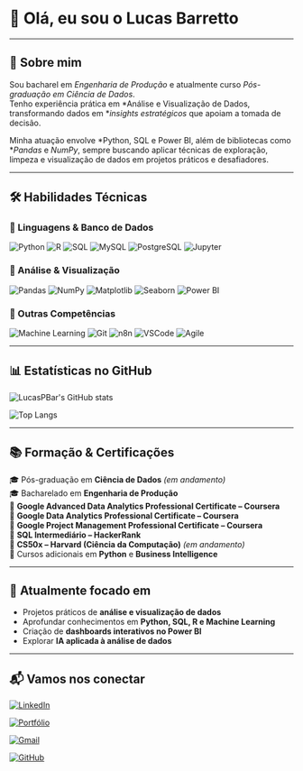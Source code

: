 # 👋 Olá, eu sou o Lucas Barretto

---

## 🚀 Sobre mim  

Sou bacharel em *Engenharia de Produção* e atualmente curso *Pós-graduação em Ciência de Dados*.  
Tenho experiência prática em *Análise e Visualização de Dados, transformando dados em **insights estratégicos* que apoiam a tomada de decisão.  

Minha atuação envolve *Python, SQL e Power BI, além de bibliotecas como **Pandas* e *NumPy*, sempre buscando aplicar técnicas de exploração, limpeza e visualização de dados em projetos práticos e desafiadores.  

---

## 🛠️ Habilidades Técnicas  

### 🔹 Linguagens & Banco de Dados  
![Python](https://img.shields.io/badge/Python-3776AB?style=for-the-badge&logo=python&logoColor=white)
![R](https://img.shields.io/badge/R-276DC3?style=for-the-badge&logo=r&logoColor=white)
![SQL](https://img.shields.io/badge/SQL-336791?style=for-the-badge&logo=postgresql&logoColor=white)
![MySQL](https://img.shields.io/badge/MySQL-4479A1?style=for-the-badge&logo=mysql&logoColor=white)
![PostgreSQL](https://img.shields.io/badge/PostgreSQL-336791?style=for-the-badge&logo=postgresql&logoColor=white)
![Jupyter](https://img.shields.io/badge/Jupyter-F37626.svg?style=for-the-badge&logo=Jupyter&logoColor=white)

### 🔹 Análise & Visualização  
![Pandas](https://img.shields.io/badge/Pandas-150458?style=for-the-badge&logo=pandas&logoColor=white)
![NumPy](https://img.shields.io/badge/NumPy-013243?style=for-the-badge&logo=numpy&logoColor=white)
![Matplotlib](https://img.shields.io/badge/Matplotlib-11557c?style=for-the-badge&logo=plotly&logoColor=white)
![Seaborn](https://img.shields.io/badge/Seaborn-4c8cbf?style=for-the-badge&logo=python&logoColor=white)
![Power BI](https://img.shields.io/badge/Power%20BI-F2C811?style=for-the-badge&logo=powerbi&logoColor=black)

### 🔹 Outras Competências  
![Machine Learning](https://img.shields.io/badge/Machine%20Learning-102230?style=for-the-badge&logo=tensorflow&logoColor=white)
![Git](https://img.shields.io/badge/Git-F05032?style=for-the-badge&logo=git&logoColor=white)
![n8n](https://img.shields.io/badge/n8n-EA4C89?style=for-the-badge&logo=n8n&logoColor=white)
![VSCode](https://img.shields.io/badge/VS%20Code-0078d7?style=for-the-badge&logo=visualstudiocode&logoColor=white)
![Agile](https://img.shields.io/badge/Agile-FF6F00?style=for-the-badge&logo=scrumalliance&logoColor=white)

---

## 📊 Estatísticas no GitHub

<!-- Estatísticas de contribuição -->
![LucasPBar's GitHub stats](https://github-readme-stats.vercel.app/api?username=LucasPBar&show_icons=true&theme=dark&include_all_commits=true)

<!-- Linguagens mais usadas -->
![Top Langs](https://github-readme-stats.vercel.app/api/top-langs/?username=LucasPBar&langs_count=8&theme=dark&include_all_commits=true)



</div>

---

## 📚 Formação & Certificações  

🎓 Pós-graduação em **Ciência de Dados** *(em andamento)*  
🎓 Bacharelado em **Engenharia de Produção**  
📜 **Google Advanced Data Analytics Professional Certificate – Coursera**  
📜 **Google Data Analytics Professional Certificate – Coursera**  
📜 **Google Project Management Professional Certificate – Coursera**  
📜 **SQL Intermediário – HackerRank**  
📜 **CS50x – Harvard (Ciência da Computação)** *(em andamento)*  
📜 Cursos adicionais em **Python** e **Business Intelligence**  

---

## 🌱 Atualmente focado em  

- Projetos práticos de **análise e visualização de dados**  
- Aprofundar conhecimentos em **Python, SQL, R e Machine Learning**  
- Criação de **dashboards interativos no Power BI**  
- Explorar **IA aplicada à análise de dados**  

---

## 📬 Vamos nos conectar

[![LinkedIn](https://img.shields.io/badge/LinkedIn-Lucas%20Pimenta-0A66C2?style=for-the-badge&logo=linkedin&logoColor=white)](https://www.linkedin.com/in/lucaspimentabarretto/)

[![Portfólio](https://img.shields.io/badge/Portf%C3%B3lio-Data%20Science-6f42c1?style=for-the-badge&logo=About.me&logoColor=white)](https://www.datascienceportfol.io/lucaspimenta1805)

[![Gmail](https://img.shields.io/badge/Email-lucaspimenta@email.com-D14836?style=for-the-badge&logo=gmail&logoColor=white)](mailto:lucaspimenta@email.com)

[![GitHub](https://img.shields.io/badge/GitHub-LucasPBar-181717?style=for-the-badge&logo=github&logoColor=white)](https://github.com/LucasPBar)
